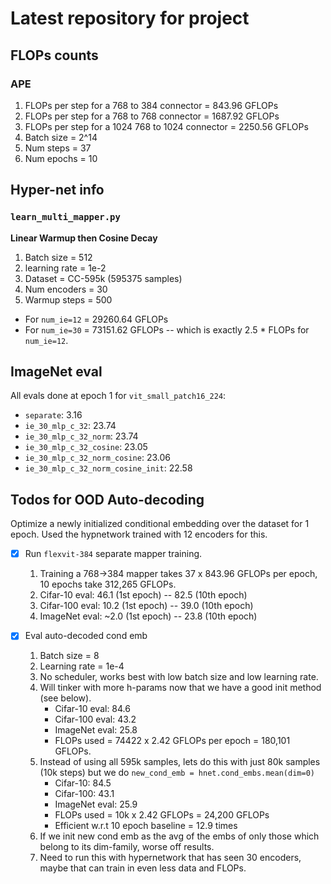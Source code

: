 # Latest repository for project

## FLOPs counts

### APE

1. FLOPs per step for a 768 to 384 connector = 843.96 GFLOPs
2. FLOPs per step for a 768 to 768 connector = 1687.92 GFLOPs
3. FLOPs per step for a 1024 768 to 1024 connector = 2250.56 GFLOPs
4. Batch size = 2^14
5. Num steps = 37
6. Num epochs = 10

## Hyper-net info

### `learn_multi_mapper.py`

**Linear Warmup then Cosine Decay**

1. Batch size = 512
2. learning rate = 1e-2
3. Dataset = CC-595k (595375 samples)
4. Num encoders = 30
5. Warmup steps = 500

- For `num_ie=12` = 29260.64 GFLOPs
- For `num_ie=30` = 73151.62 GFLOPs -- which is exactly 2.5 * FLOPs for `num_ie=12`.

## ImageNet eval

All evals done at epoch 1 for `vit_small_patch16_224`:

- `separate`: 3.16
- `ie_30_mlp_c_32`: 23.74
- `ie_30_mlp_c_32_norm`: 23.74
- `ie_30_mlp_c_32_cosine`: 23.05
- `ie_30_mlp_c_32_norm_cosine`: 23.06
- `ie_30_mlp_c_32_norm_cosine_init`: 22.58

## Todos for OOD Auto-decoding
Optimize a newly initialized conditional embedding over the dataset for 1 epoch. Used the hypnetwork trained with 12 encoders for this.

- [x] Run `flexvit-384` separate mapper training.
    1. Training a 768->384 mapper takes 37 x 843.96 GFLOPs per epoch, 10 epochs take 312,265 GFLOPs.
    2. Cifar-10 eval: 46.1 (1st epoch) -- 82.5 (10th epoch)
    3. Cifar-100 eval: 10.2 (1st epoch) -- 39.0 (10th epoch)
    4. ImageNet eval: ~2.0 (1st epoch) -- 23.8 (10th epoch)

- [x] Eval auto-decoded cond emb
    1. Batch size = 8
    2. Learning rate = 1e-4
    3. No scheduler, works best with low batch size and low learning rate.
    4. Will tinker with more h-params now that we have a good init method (see below).
        - Cifar-10 eval: 84.6
        - Cifar-100 eval: 43.2
        - ImageNet eval: 25.8
        - FLOPs used = 74422 x 2.42 GFLOPs per epoch = 180,101 GFLOPs.
    5. Instead of using all 595k samples, lets do this with just 80k samples (10k steps) but we do `new_cond_emb = hnet.cond_embs.mean(dim=0)`
        - Cifar-10: 84.5
        - Cifar-100: 43.1
        - ImageNet eval: 25.9
        - FLOPs used = 10k x 2.42 GFLOPs = 24,200 GFLOPs
        - Efficient w.r.t 10 epoch baseline = 12.9 times
    6. If we init new cond emb as the avg of the embs of only those which belong to its dim-family, worse off results.
    7. Need to run this with hypernetwork that has seen 30 encoders, maybe that can train in even less data and FLOPs.